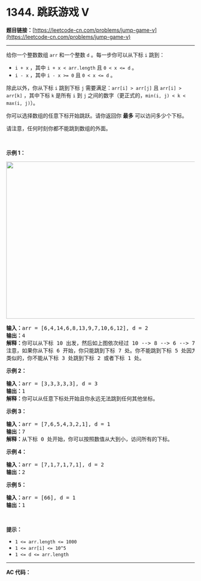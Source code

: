 # 1344. 跳跃游戏 V

**题目链接：**[https://leetcode-cn.com/problems/jump-game-v](https://leetcode-cn.com/problems/jump-game-v)

---

<div class="content__1Y2H">
 <div class="notranslate">
  <p>给你一个整数数组&nbsp;<code>arr</code> 和一个整数&nbsp;<code>d</code> 。每一步你可以从下标&nbsp;<code>i</code>&nbsp;跳到：</p> 
  <ul> 
   <li><code>i + x</code>&nbsp;，其中&nbsp;<code>i + x &lt; arr.length</code>&nbsp;且&nbsp;<code>0 &lt; x &lt;= d</code>&nbsp;。</li> 
   <li><code>i - x</code>&nbsp;，其中&nbsp;<code>i - x &gt;= 0</code>&nbsp;且&nbsp;<code>0 &lt; x &lt;= d</code>&nbsp;。</li> 
  </ul> 
  <p>除此以外，你从下标&nbsp;<code>i</code> 跳到下标 <code>j</code>&nbsp;需要满足：<code>arr[i] &gt; arr[j]</code>&nbsp;且 <code>arr[i] &gt; arr[k]</code>&nbsp;，其中下标&nbsp;<code>k</code>&nbsp;是所有 <code>i</code>&nbsp;到 <code>j</code>&nbsp;之间的数字（更正式的，<code>min(i, j) &lt; k &lt; max(i, j)</code>）。</p> 
  <p>你可以选择数组的任意下标开始跳跃。请你返回你 <strong>最多</strong>&nbsp;可以访问多少个下标。</p> 
  <p>请注意，任何时刻你都不能跳到数组的外面。</p> 
  <p>&nbsp;</p> 
  <p><strong>示例 1：</strong></p> 
  <p><img style="height: 419px; width: 633px;" src="../aliyun-lc-upload/uploads/2020/02/02/meta-chart.jpeg" alt=""></p> 
  <pre class="language-text"><strong>输入：</strong>arr = [6,4,14,6,8,13,9,7,10,6,12], d = 2
<strong>输出：</strong>4
<strong>解释：</strong>你可以从下标 10 出发，然后如上图依次经过 10 --&gt; 8 --&gt; 6 --&gt; 7 。
注意，如果你从下标 6 开始，你只能跳到下标 7 处。你不能跳到下标 5 处因为 13 &gt; 9 。你也不能跳到下标 4 处，因为下标 5 在下标 4 和 6 之间且 13 &gt; 9 。
类似的，你不能从下标 3 处跳到下标 2 或者下标 1 处。
</pre> 
  <p><strong>示例 2：</strong></p> 
  <pre class="language-text"><strong>输入：</strong>arr = [3,3,3,3,3], d = 3
<strong>输出：</strong>1
<strong>解释：</strong>你可以从任意下标处开始且你永远无法跳到任何其他坐标。
</pre> 
  <p><strong>示例 3：</strong></p> 
  <pre class="language-text"><strong>输入：</strong>arr = [7,6,5,4,3,2,1], d = 1
<strong>输出：</strong>7
<strong>解释：</strong>从下标 0 处开始，你可以按照数值从大到小，访问所有的下标。
</pre> 
  <p><strong>示例 4：</strong></p> 
  <pre class="language-text"><strong>输入：</strong>arr = [7,1,7,1,7,1], d = 2
<strong>输出：</strong>2
</pre> 
  <p><strong>示例 5：</strong></p> 
  <pre class="language-text"><strong>输入：</strong>arr = [66], d = 1
<strong>输出：</strong>1
</pre> 
  <p>&nbsp;</p> 
  <p><strong>提示：</strong></p> 
  <ul> 
   <li><code>1 &lt;= arr.length &lt;= 1000</code></li> 
   <li><code>1 &lt;= arr[i] &lt;= 10^5</code></li> 
   <li><code>1 &lt;= d &lt;= arr.length</code></li> 
  </ul> 
 </div>
</div>

---

**AC 代码：**

```java

```